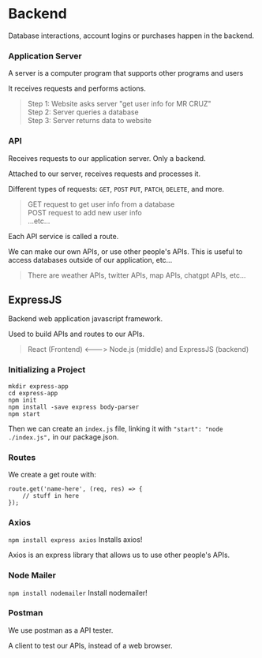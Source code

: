 # Backend  

Database interactions, account logins or purchases happen in the backend.  

### Application Server  

A server is a computer program that supports other programs and users  

It receives requests and performs actions.  

> Step 1: Website asks server "get user info for MR CRUZ"  
> Step 2: Server queries a database  
> Step 3: Server returns data to website  

### API  

Receives requests to our application server. Only a backend.  

Attached to our server, receives requests and processes it.  

Different types of requests: `GET`, `POST` `PUT`, `PATCH`, `DELETE`, and more.  

> GET request to get user info from a database  
> POST request to add new user info  
> ...etc...  

Each API service is called a route.  

We can make our own APIs, or use other people's APIs. This is useful to access databases outside of our application, etc...  

> There are weather APIs, twitter APIs, map APIs, chatgpt APIs, etc...  

## ExpressJS

Backend web application javascript framework.  

Used to build APIs and routes to our APIs.  

> React (Frontend) <---> Node.js (middle) and ExpressJS (backend)  

### Initializing a Project  

	mkdir express-app
	cd express-app
	npm init
	npm install -save express body-parser
	npm start
	
Then we can create an `index.js` file, linking it with `"start": "node ./index.js",` in our package.json.  


### Routes

We create a get route with:  

	route.get('name-here', (req, res) => {
		// stuff in here
	});
	
### Axios  

`npm install express axios` Installs axios!  

Axios is an express library that allows us to use other people's APIs.  

### Node Mailer

`npm install nodemailer` Install nodemailer!  


### Postman  

We use postman as a API tester.  

A client to test our APIs, instead of a web browser.  
